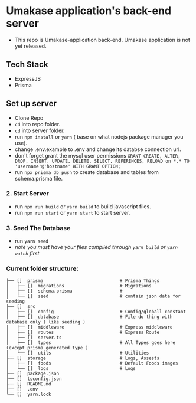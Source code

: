 # Umakase application's back-end server
- This repo is Umakase-application back-end. Umakase application is not yet released.
## Tech Stack
- ExpressJS
- Prisma

##  Set up server
- Clone Repo
- `cd` into repo folder.
- `cd` into server folder.
- run `npm install` or `yarn` ( base on what nodejs package manager you use).
- change .env.example to .env and change its databse connection url.
- don't forget grant the mysql user permissions
  `GRANT CREATE, ALTER, DROP, INSERT, UPDATE, DELETE, SELECT, REFERENCES, RELOAD on *.* TO 'username'@'hostname' WITH GRANT OPTION;`
- run `npx prisma db push` to create database and tables from schema.prisma file.

### 2. Start Server

- run `npm run build` or `yarn build` to build javascript files.
- run `npm run start` or `yarn start` to start server.

### 3. Seed The Database

- run `yarn seed`
- *note you must have your files compiled through `yarn build` or `yarn watch` first*


### Current folder structure:
```
├── []  prisma                             # Prisma Things
│   ├── []  migrations                     # Migrations
│   ├── []  schema.prisma                  #
│   └── []  seed                           # contain json data for seeding
├── []  src
│   ├── []  config                         # Config/globall constant
│   ├── []  database                       # File do thing with database only ( like seeding )
│   ├── []  middleware                     # Express middleware
│   ├── []  routes                         # Express Route
│   ├── []  server.ts                      
│   ├── []  types                          # All Types goes here (except prisma generated type )
│   └── []  utils                          # Utilities
├── []  storage                            # Logs, Assests
│   ├── []  foods                          # Default Foods images
│   └── []  logs                           # Logs
├── []  package.json
├── []  tsconfig.json
├── []  README.md
├── []  .env
└── []  yarn.lock
```
